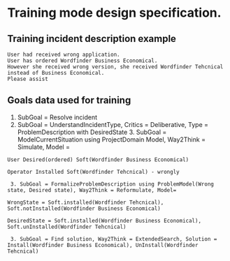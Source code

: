 # Training mode design specification.

## Training incident description example
```
User had received wrong application.
User has ordered Wordfinder Business Economical.
However she received wrong version, she received Wordfinder Tehcnical instead of Business Economical.
Please assist
```

## Goals data used for training

 1. SubGoal = Resolve incident
   2. SubGoal = UnderstandIncidentType, Critics = Deliberative, Type = ProblemDescription with DesiredState
     3. SubGoal = ModelCurrentSituation using ProjectDomain Model, Way2Think = Simulate, Model =
```
User Desired(ordered) Soft(Wordfinder Business Economical)

Operator Installed Soft(Wordfinder Tehcnical) - wrongly
```
     3. SubGoal = FormalizeProblemDescription using ProblemModel(Wrong state, Desired state), Way2Think = Reformulate, Model=
```
WrongState = Soft.installed(Wordfinder Tehcnical), Soft.notInstalled(Wordfinder Business Economical)

DesiredState = Soft.installed(Wordfinder Business Economical), Soft.unInstalled(Wordfinder Tehcnical)
```
     3. SubGoal = Find solution, Way2Think = ExtendedSearch, Solution = Install(Wordfinder Business Economical), UnInstall(Wordfinder Tehcnical)